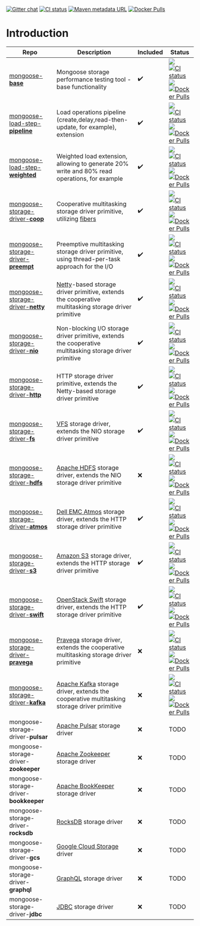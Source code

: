 [![Gitter chat](https://badges.gitter.im/emc-mongoose.png)](https://gitter.im/emc-mongoose)
[![CI status](https://gitlab.com/emc-mongoose/mongoose/badges/master/pipeline.svg)](https://gitlab.com/emc-mongoose/mongoose/commits/master)
[![Maven metadata URL](https://img.shields.io/maven-metadata/v/http/central.maven.org/maven2/com/github/emc-mongoose/mongoose/maven-metadata.xml.svg)](http://central.maven.org/maven2/com/github/emc-mongoose/mongoose)
[![Docker Pulls](https://img.shields.io/docker/pulls/emcmongoose/mongoose.svg)](https://hub.docker.com/r/emcmongoose/mongoose/)

# Introduction

| Repo | Description | Included | Status |
|------|-------------|----------|--------|
| [mongoose-**base**](https://github.com/emc-mongoose/mongoose-base) | Mongoose storage performance testing tool - base functionality | :heavy_check_mark: | [![](https://img.shields.io/maven-metadata/v/http/central.maven.org/maven2/com/github/emc-mongoose/mongoose-base/maven-metadata.xml.svg)](http://central.maven.org/maven2/com/github/emc-mongoose/mongoose-base) <br/> [![CI status](https://gitlab.com/emc-mongoose/mongoose-base/badges/master/pipeline.svg)](https://gitlab.com/emc-mongoose/mongoose-base/commits/master) <br/> [![](https://img.shields.io/badge/Issue-Tracker-red.svg)](https://mongoose-issues.atlassian.net/projects/BASE) <br/> [![Docker Pulls](https://img.shields.io/docker/pulls/emcmongoose/mongoose-base.svg)](https://hub.docker.com/r/emcmongoose/mongoose-base/)
| [mongoose-load-step-**pipeline**](https://github.com/emc-mongoose/mongoose-load-step-pipeline) | Load operations pipeline (create,delay,read-then-update, for example), extension | :heavy_check_mark: | [![](https://img.shields.io/maven-metadata/v/http/central.maven.org/maven2/com/github/emc-mongoose/mongoose-load-step-pipeline/maven-metadata.xml.svg)](http://central.maven.org/maven2/com/github/emc-mongoose/mongoose-load-step-pipeline) <br/> [![CI status](https://gitlab.com/emc-mongoose/mongoose-load-step-pipeline/badges/master/pipeline.svg)](https://gitlab.com/emc-mongoose/mongoose-load-step-pipeline/commits/master) <br/> [![](https://img.shields.io/badge/Issue-Tracker-red.svg)](https://mongoose-issues.atlassian.net/projects/BASE) <br/> [![Docker Pulls](https://img.shields.io/docker/pulls/emcmongoose/mongoose-load-step-pipeline.svg)](https://hub.docker.com/r/emcmongoose/mongoose-load-step-pipeline/)
| [mongoose-load-step-**weighted**](https://github.com/emc-mongoose/mongoose-load-step-weighted) | Weighted load extension, allowing to generate 20% write and 80% read operations, for example | :heavy_check_mark: | [![](https://img.shields.io/maven-metadata/v/http/central.maven.org/maven2/com/github/emc-mongoose/mongoose-load-step-weighted/maven-metadata.xml.svg)](http://central.maven.org/maven2/com/github/emc-mongoose/mongoose-load-step-weighted) <br/> [![CI status](https://gitlab.com/emc-mongoose/mongoose-load-step-weighted/badges/master/pipeline.svg)](https://gitlab.com/emc-mongoose/mongoose-load-step-weighted/commits/master) <br/> [![](https://img.shields.io/badge/Issue-Tracker-red.svg)](https://mongoose-issues.atlassian.net/projects/BASE) <br/> [![Docker Pulls](https://img.shields.io/docker/pulls/emcmongoose/mongoose-load-step-weighted.svg)](https://hub.docker.com/r/emcmongoose/mongoose-load-step-weighted/)
| [mongoose-storage-driver-**coop**](https://github.com/emc-mongoose/mongoose-storage-driver-coop) | Cooperative multitasking storage driver primitive, utilizing [fibers](https://github.com/akurilov/fiber4j) | :heavy_check_mark: | [![](https://img.shields.io/maven-metadata/v/http/central.maven.org/maven2/com/github/emc-mongoose/mongoose-storage-driver-coop/maven-metadata.xml.svg)](http://central.maven.org/maven2/com/github/emc-mongoose/mongoose-storage-driver-coop) <br/> [![CI status](https://gitlab.com/emc-mongoose/mongoose-storage-driver-coop/badges/master/pipeline.svg)](https://gitlab.com/emc-mongoose/mongoose-storage-driver-coop/commits/master) <br/> [![](https://img.shields.io/badge/Issue-Tracker-red.svg)](https://mongoose-issues.atlassian.net/projects/BASE) <br/> [![Docker Pulls](https://img.shields.io/docker/pulls/emcmongoose/mongoose-storage-driver-coop.svg)](https://hub.docker.com/r/emcmongoose/mongoose-storage-driver-coop/)
| [mongoose-storage-driver-**preempt**](https://github.com/emc-mongoose/mongoose-storage-driver-preempt) | Preemptive multitasking storage driver primitive, using thread-per-task approach for the I/O | :heavy_check_mark: | [![](https://img.shields.io/maven-metadata/v/http/central.maven.org/maven2/com/github/emc-mongoose/mongoose-storage-driver-preempt/maven-metadata.xml.svg)](http://central.maven.org/maven2/com/github/emc-mongoose/mongoose-storage-driver-preempt) <br/> [![CI status](https://gitlab.com/emc-mongoose/mongoose-storage-driver-preempt/badges/master/pipeline.svg)](https://gitlab.com/emc-mongoose/mongoose-storage-driver-preempt/commits/master) <br/> [![](https://img.shields.io/badge/Issue-Tracker-red.svg)](https://mongoose-issues.atlassian.net/projects/BASE) <br/> [![Docker Pulls](https://img.shields.io/docker/pulls/emcmongoose/mongoose-storage-driver-preempt.svg)](https://hub.docker.com/r/emcmongoose/mongoose-storage-driver-preempt/)
| [mongoose-storage-driver-**netty**](https://github.com/emc-mongoose/mongoose-storage-driver-netty) | [Netty](https://netty.io/)-based storage driver primitive, extends the cooperative multitasking storage driver primitive | :heavy_check_mark: | [![](https://img.shields.io/maven-metadata/v/http/central.maven.org/maven2/com/github/emc-mongoose/mongoose-storage-driver-netty/maven-metadata.xml.svg)](http://central.maven.org/maven2/com/github/emc-mongoose/mongoose-storage-driver-netty) <br/> [![CI status](https://gitlab.com/emc-mongoose/mongoose-storage-driver-netty/badges/master/pipeline.svg)](https://gitlab.com/emc-mongoose/mongoose-storage-driver-netty/commits/master) <br/> [![](https://img.shields.io/badge/Issue-Tracker-red.svg)](https://mongoose-issues.atlassian.net/projects/BASE) <br/> [![Docker Pulls](https://img.shields.io/docker/pulls/emcmongoose/mongoose-storage-driver-netty.svg)](https://hub.docker.com/r/emcmongoose/mongoose-storage-driver-netty/)
| [mongoose-storage-driver-**nio**](https://github.com/emc-mongoose/mongoose-storage-driver-nio) | Non-blocking I/O storage driver primitive, extends the cooperative multitasking storage driver primitive | :heavy_check_mark: | [![](https://img.shields.io/maven-metadata/v/http/central.maven.org/maven2/com/github/emc-mongoose/mongoose-storage-driver-nio/maven-metadata.xml.svg)](http://central.maven.org/maven2/com/github/emc-mongoose/mongoose-storage-driver-nio) <br/> [![CI status](https://gitlab.com/emc-mongoose/mongoose-storage-driver-nio/badges/master/pipeline.svg)](https://gitlab.com/emc-mongoose/mongoose-storage-driver-nio/commits/master) <br/> [![](https://img.shields.io/badge/Issue-Tracker-red.svg)](https://mongoose-issues.atlassian.net/projects/BASE) <br/> [![Docker Pulls](https://img.shields.io/docker/pulls/emcmongoose/mongoose-storage-driver-nio.svg)](https://hub.docker.com/r/emcmongoose/mongoose-storage-driver-nio/)
| [mongoose-storage-driver-**http**](https://github.com/emc-mongoose/mongoose-storage-driver-http) | HTTP storage driver primitive, extends the Netty-based storage driver primitive | :heavy_check_mark: | [![](https://img.shields.io/maven-metadata/v/http/central.maven.org/maven2/com/github/emc-mongoose/mongoose-storage-driver-http/maven-metadata.xml.svg)](http://central.maven.org/maven2/com/github/emc-mongoose/mongoose-storage-driver-http) <br/> [![CI status](https://gitlab.com/emc-mongoose/mongoose-storage-driver-http/badges/master/pipeline.svg)](https://gitlab.com/emc-mongoose/mongoose-storage-driver-http/commits/master) <br/> [![](https://img.shields.io/badge/Issue-Tracker-red.svg)](https://mongoose-issues.atlassian.net/projects/BASE) <br/> [![Docker Pulls](https://img.shields.io/docker/pulls/emcmongoose/mongoose-storage-driver-http.svg)](https://hub.docker.com/r/emcmongoose/mongoose-storage-driver-http/)
| [mongoose-storage-driver-**fs**](https://github.com/emc-mongoose/mongoose-storage-driver-fs) | [VFS](https://www.oreilly.com/library/view/understanding-the-linux/0596005652/ch12s01.html) storage driver, extends the NIO storage driver primitive | :heavy_check_mark: | [![](https://img.shields.io/maven-metadata/v/http/central.maven.org/maven2/com/github/emc-mongoose/mongoose-storage-driver-fs/maven-metadata.xml.svg)](http://central.maven.org/maven2/com/github/emc-mongoose/mongoose-storage-driver-fs) <br/> [![CI status](https://gitlab.com/emc-mongoose/mongoose-storage-driver-fs/badges/master/pipeline.svg)](https://gitlab.com/emc-mongoose/mongoose-storage-driver-fs/commits/master) <br/> [![](https://img.shields.io/badge/Issue-Tracker-red.svg)](https://mongoose-issues.atlassian.net/projects/BASE) <br/> [![Docker Pulls](https://img.shields.io/docker/pulls/emcmongoose/mongoose-storage-driver-fs.svg)](https://hub.docker.com/r/emcmongoose/mongoose-storage-driver-fs/)
| [mongoose-storage-driver-**hdfs**](https://github.com/emc-mongoose/mongoose-storage-driver-hdfs) | [Apache HDFS](http://hadoop.apache.org/docs/stable/hadoop-project-dist/hadoop-hdfs/HdfsDesign.html) storage driver, extends the NIO storage driver primitive | :x: | [![](https://img.shields.io/maven-metadata/v/http/central.maven.org/maven2/com/github/emc-mongoose/mongoose-storage-driver-hdfs/maven-metadata.xml.svg)](http://central.maven.org/maven2/com/github/emc-mongoose/mongoose-storage-driver-hdfs) <br/> [![CI status](https://gitlab.com/emc-mongoose/mongoose-storage-driver-hdfs/badges/master/pipeline.svg)](https://gitlab.com/emc-mongoose/mongoose-storage-driver-hdfs/commits/master) <br/> [![](https://img.shields.io/badge/Issue-Tracker-red.svg)](https://mongoose-issues.atlassian.net/projects/HDFS) <br/> [![Docker Pulls](https://img.shields.io/docker/pulls/emcmongoose/mongoose-storage-driver-hdfs.svg)](https://hub.docker.com/r/emcmongoose/mongoose-storage-driver-hdfs/)
| [mongoose-storage-driver-**atmos**](https://github.com/emc-mongoose/mongoose-storage-driver-atmos) | [Dell EMC Atmos](https://poland.emc.com/collateral/software/data-sheet/h5770-atmos-ds.pdf) storage driver, extends the HTTP storage driver primitive | :heavy_check_mark: | [![](https://img.shields.io/maven-metadata/v/http/central.maven.org/maven2/com/github/emc-mongoose/mongoose-storage-driver-atmos/maven-metadata.xml.svg)](http://central.maven.org/maven2/com/github/emc-mongoose/mongoose-storage-driver-atmos) <br/> [![CI status](https://gitlab.com/emc-mongoose/mongoose-storage-driver-atmos/badges/master/pipeline.svg)](https://gitlab.com/emc-mongoose/mongoose-storage-driver-atmos/commits/master) <br/> [![](https://img.shields.io/badge/Issue-Tracker-red.svg)](https://mongoose-issues.atlassian.net/projects/BASE) <br/> [![Docker Pulls](https://img.shields.io/docker/pulls/emcmongoose/mongoose-storage-driver-atmos.svg)](https://hub.docker.com/r/emcmongoose/mongoose-storage-driver-atmos/)
| [mongoose-storage-driver-**s3**](https://github.com/emc-mongoose/mongoose-storage-driver-s3) | [Amazon S3](https://docs.aws.amazon.com/en_us/AmazonS3/latest/API/Welcome.html) storage driver, extends the HTTP storage driver primitive | :heavy_check_mark: | [![](https://img.shields.io/maven-metadata/v/http/central.maven.org/maven2/com/github/emc-mongoose/mongoose-storage-driver-s3/maven-metadata.xml.svg)](http://central.maven.org/maven2/com/github/emc-mongoose/mongoose-storage-driver-s3) <br/> [![CI status](https://gitlab.com/emc-mongoose/mongoose-storage-driver-s3/badges/master/pipeline.svg)](https://gitlab.com/emc-mongoose/mongoose-storage-driver-s3/commits/master) <br/> [![](https://img.shields.io/badge/Issue-Tracker-red.svg)](https://mongoose-issues.atlassian.net/projects/S3) <br/> [![Docker Pulls](https://img.shields.io/docker/pulls/emcmongoose/mongoose-storage-driver-s3.svg)](https://hub.docker.com/r/emcmongoose/mongoose-storage-driver-s3/)
| [mongoose-storage-driver-**swift**](https://github.com/emc-mongoose/mongoose-storage-driver-swift) | [OpenStack Swift](https://wiki.openstack.org/wiki/Swift) storage driver, extends the HTTP storage driver primitive | :heavy_check_mark: | [![](https://img.shields.io/maven-metadata/v/http/central.maven.org/maven2/com/github/emc-mongoose/mongoose-storage-driver-swift/maven-metadata.xml.svg)](http://central.maven.org/maven2/com/github/emc-mongoose/mongoose-storage-driver-swift) <br/> [![CI status](https://gitlab.com/emc-mongoose/mongoose-storage-driver-swift/badges/master/pipeline.svg)](https://gitlab.com/emc-mongoose/mongoose-storage-driver-swift/commits/master) <br/> [![](https://img.shields.io/badge/Issue-Tracker-red.svg)](https://mongoose-issues.atlassian.net/projects/SWIFT) <br/> [![Docker Pulls](https://img.shields.io/docker/pulls/emcmongoose/mongoose-storage-driver-swift.svg)](https://hub.docker.com/r/emcmongoose/mongoose-storage-driver-swift/)
| [mongoose-storage-driver-**pravega**](https://github.com/emc-mongoose/mongoose-storage-driver-pravega) | [Pravega](http://pravega.io) storage driver, extends the cooperative multitasking storage driver primitive | :x: | [![](https://img.shields.io/maven-metadata/v/http/central.maven.org/maven2/com/github/emc-mongoose/mongoose-storage-driver-pravega/maven-metadata.xml.svg)](http://central.maven.org/maven2/com/github/emc-mongoose/mongoose-storage-driver-pravega) <br/> [![CI status](https://gitlab.com/emc-mongoose/mongoose-storage-driver-pravega/badges/master/pipeline.svg)](https://gitlab.com/emc-mongoose/mongoose-storage-driver-pravega/commits/master) <br/> [![](https://img.shields.io/badge/Issue-Tracker-red.svg)](https://mongoose-issues.atlassian.net/projects/PRAVEGA) <br/> [![Docker Pulls](https://img.shields.io/docker/pulls/emcmongoose/mongoose-storage-driver-pravega.svg)](https://hub.docker.com/r/emcmongoose/mongoose-storage-driver-pravega/)
| [mongoose-storage-driver-**kafka**](https://github.com/emc-mongoose/mongoose-storage-driver-kafka) | [Apache Kafka](https://kafka.apache.org/) storage driver, extends the cooperative multitasking storage driver primitive | :x: | [![](https://img.shields.io/maven-metadata/v/http/central.maven.org/maven2/com/github/emc-mongoose/mongoose-storage-driver-kafka/maven-metadata.xml.svg)](http://central.maven.org/maven2/com/github/emc-mongoose/mongoose-storage-driver-kafka) <br/> [![CI status](https://gitlab.com/emc-mongoose/mongoose-storage-driver-kafka/badges/master/pipeline.svg)](https://gitlab.com/emc-mongoose/mongoose-storage-driver-kafka/commits/master) <br/> [![](https://img.shields.io/badge/Issue-Tracker-red.svg)](https://mongoose-issues.atlassian.net/projects/KAFKA) <br/> [![Docker Pulls](https://img.shields.io/docker/pulls/emcmongoose/mongoose-storage-driver-kafka.svg)](https://hub.docker.com/r/emcmongoose/mongoose-storage-driver-kafka/)
| mongoose-storage-driver-**pulsar** | [Apache Pulsar](https://pulsar.apache.org/) storage driver | :x: | TODO
| mongoose-storage-driver-**zookeeper** | [Apache Zookeeper](https://zookeeper.apache.org/) storage driver | :x: | TODO
| mongoose-storage-driver-**bookkeeper** | [Apache BookKeeper](https://bookkeeper.apache.org/) storage driver | :x: | TODO
| mongoose-storage-driver-**rocksdb** | [RocksDB](https://rocksdb.org/) storage driver | :x: | TODO
| mongoose-storage-driver-**gcs** | [Google Cloud Storage](https://cloud.google.com/storage/docs/json_api/v1/) driver | :x: | TODO
| mongoose-storage-driver-**graphql** | [GraphQL](https://graphql.org/) storage driver | :x: | TODO
| mongoose-storage-driver-**jdbc** | [JDBC](https://docs.oracle.com/javase/8/docs/technotes/guides/jdbc/) storage driver | :x: | TODO

